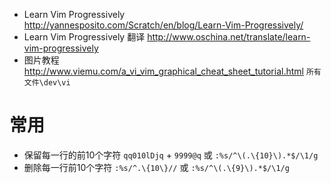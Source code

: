 - Learn Vim Progressively <http://yannesposito.com/Scratch/en/blog/Learn-Vim-Progressively/>
- Learn Vim Progressively 翻译 <http://www.oschina.net/translate/learn-vim-progressively>
- 图片教程 <http://www.viemu.com/a_vi_vim_graphical_cheat_sheet_tutorial.html> `所有文件\dev\vi`

# 常用

- 保留每一行的前10个字符 `qq010lDjq` + `9999@q` 或 `:%s/^\(.\{10}\).*$/\1/g`
- 删除每一行前10个字符 `:%s/^.\{10\}//` 或 `:%s/^\(.\{9}\).*$/\1/g`
